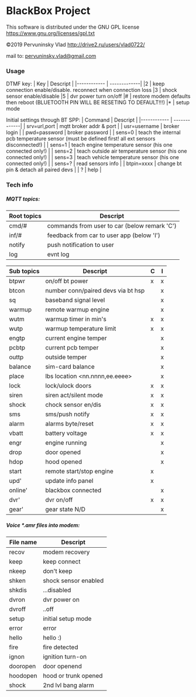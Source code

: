 # BlackBox Project
This software is distributed under the GNU GPL license https://www.gnu.org/licenses/gpl.txt

©2019 Pervuninsky Vlad http://drive2.ru/users/vlad0722/

mail to: pervuninsky.vlad@gmail.com

### Usage 
DTMF key:
|    Key     |          Descript                 |
|------------ | -------------|
 |2 | keep connection enable/disable. reconnect when connection loss
 |3 | shock sensor enable/disable
 |5 | dvr power turn on/off
 |# | restore modem defaults then reboot (BLUETOOTH PIN WILL BE RESETING TO DEFAULT!!!)
 |* | setup mode

Initial settings through BT SPP:
| Command | Descript |
|------------ | -------------|
| srv=url,port |   mqtt broker addr & port |
| usr=username |   broker login |
| pwd=password |   broker password |
| sens=0 |         teach the internal pcb temperature sensor (must be defined first! all ext sensors disconnected!) |
| sens=1 |         teach engine temperature sensor (his one connected only!) |
| sens=2 |         teach outside air temperature sensor (his one connected only!) |
| sens=3 |         teach vehicle temperature sensor (his one connected only!) |
| sens=? |         read sensors info |
| btpin=xxxx |     change bt pin & detach all paired devs |
| ? |              help |

### Tech info

##### MQTT topics:

|Root topics|Descript|
|------------ | -------------|
| cmd/#  |  commands from user to car (below remark 'C') |
| inf/#  |  feedback from car to user app (below 'I') |
| notify |  push notification to user |
| log    |  evnt log |

|Sub topics|Descript|C|I|
|---|---|---|---|
|btpwr   | on/off bt power                      | x | x |
|btcon   | number conn/paired devs via bt hsp   |   | x |
|sq      | baseband signal level                |   | x |
|warmup  | remote warmup engine                 |   | x |
|wutm    | warmup timer in min's                | x | x |
|wutp    | warmup temperature limit             | x | x |
|engtp   | current engine temper                |   | x |
|pcbtp   | current pcb temper                   |   | x |
|outtp   | outside temper                       |   | x |
|balance | sim-card balance                     |   | x |
|place   | lbs location <nn.nnnn,ee.eeee>       |   | x |
|lock    | lock/ulock doors                     | x | x |
|siren   | siren act/silent mode                | x | x |
|shock   | chock sensor en/dis                  | x | x |
|sms     | sms/push notify                      | x | x |
|alarm   | alarms byte/reset                    | x | x |
|vbatt   | battery voltage                      | x | x |
|engr    | engine running                       |   | x |
|drop    | door opened                          |   | x |
|hdop    | hood opened                          |   | x |
|start   | remote start/stop engine             | x |   |
upd'     | update info panel                    | x |   |
online'  | blackbox connected                   |   | x |
dvr'     | dvr on/off                           | x | x |
gear'    | gear state N/D                       |   | x |

##### Voice *.amr files into modem:

| File name | Descript |
|---|---|
recov    | modem recovery |
keep     | keep connect |
nkeep    | don't keep |
shken    | shock sensor enabled |
shkdis   | ...disabled |
dvron    | dvr power on |
dvroff   | ..off |
setup    | initial setup mode |
error    | error |
hello    | hello :) |
fire     | fire detected |
ignon    | ignition turn-on |
dooropen | door openend |
hoodopen | hood or trunk opened |
shock    | 2nd lvl bang alarm |
